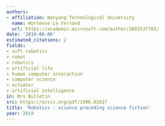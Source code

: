 ```yaml
---
authors:
- affiliation: Nanyang Technological University
  name: Hortense Le Ferrand
  url: https://academic.microsoft.com/author/2602537785/
date: '2019-06-06'
estimated_citations: 2
fields:
- soft robotics
- robot
- robotics
- artificial life
- human computer interaction
- computer science
- actuator
- artificial intelligence
in: Mrs Bulletin
src: https://arxiv.org/pdf/1906.02837
title: 'Robotics : science preceding science fiction'
year: 2019
---
```

